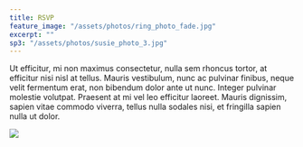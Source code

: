 ```yaml
---
title: RSVP
feature_image: "/assets/photos/ring_photo_fade.jpg"
excerpt: ""
sp3: "/assets/photos/susie_photo_3.jpg"
---
```


Ut efficitur, mi non maximus consectetur, nulla sem rhoncus tortor, at efficitur nisi nisl at tellus. Mauris vestibulum, nunc ac pulvinar finibus, neque velit fermentum erat, non bibendum dolor ante ut nunc. Integer pulvinar molestie volutpat. Praesent at mi vel leo efficitur laoreet. Mauris dignissim, sapien vitae commodo viverra, tellus nulla sodales nisi, et fringilla sapien nulla ut dolor.

<img
src="{{ page.sp3 | prepend: site.baseurl | replace: '//', '/' }}"
/>
